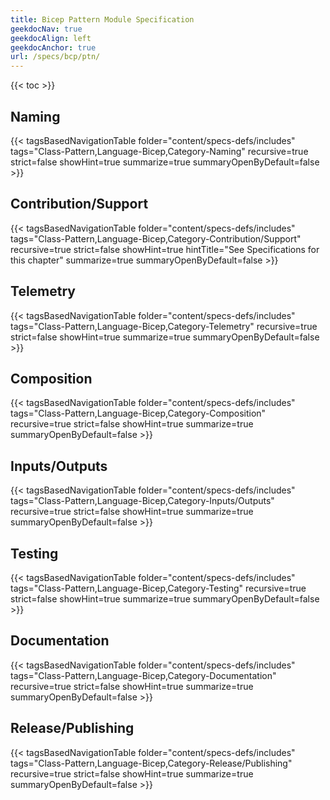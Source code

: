 ```yaml
---
title: Bicep Pattern Module Specification
geekdocNav: true
geekdocAlign: left
geekdocAnchor: true
url: /specs/bcp/ptn/
---
```


{{< toc >}}

## Naming

{{< tagsBasedNavigationTable folder="content/specs-defs/includes" tags="Class-Pattern,Language-Bicep,Category-Naming" recursive=true strict=false showHint=true summarize=true summaryOpenByDefault=false >}}

## Contribution/Support

{{< tagsBasedNavigationTable folder="content/specs-defs/includes" tags="Class-Pattern,Language-Bicep,Category-Contribution/Support" recursive=true strict=false showHint=true hintTitle="See Specifications for this chapter" summarize=true summaryOpenByDefault=false >}}

## Telemetry

{{< tagsBasedNavigationTable folder="content/specs-defs/includes" tags="Class-Pattern,Language-Bicep,Category-Telemetry" recursive=true strict=false showHint=true summarize=true summaryOpenByDefault=false >}}

## Composition

{{< tagsBasedNavigationTable folder="content/specs-defs/includes" tags="Class-Pattern,Language-Bicep,Category-Composition" recursive=true strict=false showHint=true summarize=true summaryOpenByDefault=false >}}

## Inputs/Outputs

{{< tagsBasedNavigationTable folder="content/specs-defs/includes" tags="Class-Pattern,Language-Bicep,Category-Inputs/Outputs" recursive=true strict=false showHint=true summarize=true summaryOpenByDefault=false >}}

## Testing

{{< tagsBasedNavigationTable folder="content/specs-defs/includes" tags="Class-Pattern,Language-Bicep,Category-Testing" recursive=true strict=false showHint=true summarize=true summaryOpenByDefault=false >}}

## Documentation

{{< tagsBasedNavigationTable folder="content/specs-defs/includes" tags="Class-Pattern,Language-Bicep,Category-Documentation" recursive=true strict=false showHint=true summarize=true summaryOpenByDefault=false >}}

## Release/Publishing

{{< tagsBasedNavigationTable folder="content/specs-defs/includes" tags="Class-Pattern,Language-Bicep,Category-Release/Publishing" recursive=true strict=false showHint=true summarize=true summaryOpenByDefault=false >}}

